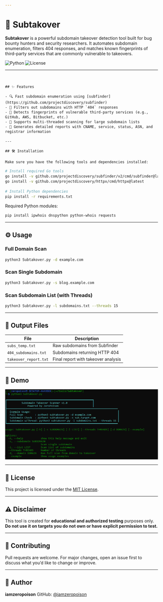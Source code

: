 ```yaml
---

````
# 🔎 Subtakover

**Subtakover** is a powerful subdomain takeover detection tool built for bug bounty hunters and security researchers. It automates subdomain enumeration, filters 404 responses, and matches known fingerprints of third-party services that are commonly vulnerable to takeovers.

![Python](https://img.shields.io/badge/Python-3.8%2B-blue)
![License](https://img.shields.io/badge/License-MIT-green)

---
```


## ✨ Features

- 🔍 Fast subdomain enumeration using [subfinder](https://github.com/projectdiscovery/subfinder)
- 🚫 Filters out subdomains with HTTP `404` responses
- 🔎 Detects fingerprints of vulnerable third-party services (e.g., GitHub, AWS, Bitbucket, etc.)
- 🧵 Supports multi-threaded scanning for large subdomain lists
- 📝 Generates detailed reports with CNAME, service, status, ASN, and registrar information

---

## 🛠️ Installation

Make sure you have the following tools and dependencies installed:
````

```bash
# Install required Go tools
go install -v github.com/projectdiscovery/subfinder/v2/cmd/subfinder@latest
go install -v github.com/projectdiscovery/httpx/cmd/httpx@latest

# Install Python dependencies
pip install -r requirements.txt
````


Required Python modules:

```bash
pip install ipwhois dnspython python-whois requests
```

---

## ⚙️ Usage

### Full Domain Scan

```bash
python3 Subtakover.py -d example.com
```

### Scan Single Subdomain

```bash
python3 Subtakover.py -s blog.example.com
```

### Scan Subdomain List (with Threads)

```bash
python3 Subtakover.py -l subdomains.txt --threads 15
```

---

## 📁 Output Files

| File                  | Description                         |
| --------------------- | ----------------------------------- |
| `subs_temp.txt`       | Raw subdomains from Subfinder       |
| `404_subdomains.txt`  | Subdomains returning HTTP 404       |
| `takeover_report.txt` | Final report with takeover analysis |

---

## 📸 Demo

![Subtakover Demo](sub.PNG)

---

## 📄 License

This project is licensed under the [MIT License](LICENSE).

---

## ⚠️ Disclaimer

This tool is created for **educational and authorized testing** purposes only.
**Do not use it on targets you do not own or have explicit permission to test.**

---

## 🤝 Contributing

Pull requests are welcome.
For major changes, open an issue first to discuss what you’d like to change or improve.

---

## 👤 Author

**iamzeropoison**
GitHub: [@iamzeropoison](https://github.com/iamzeropoison)

````
